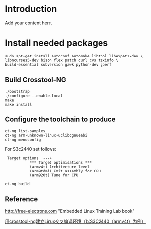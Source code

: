 # Introduction #

Add your content here.


# Install needed packages #
```
sudo apt-get install autoconf automake libtool libexpat1-dev \
libncurses5-dev bison flex patch curl cvs texinfo \
build-essential subversion gawk python-dev gperf
```

##  Build Crosstool-NG ## 
```
./bootstrap
./configure --enable-local
make
make install
```
##  Configure the toolchain to produce ## 
```
ct-ng list-samples
ct-ng arm-unknown-linux-uclibcgnueabi
ct-ng menuconfig
```
For S3c2440 set follows:
```
 Target options  --->
           *** Target optimisations ***
           (armv4t) Architecture level 
           (arm9tdmi) Emit assembly for CPU    
           (arm920t) Tune for CPU
```
```
ct-ng build
```

##  Reference ## 

http://free-electrons.com
"Embedded Linux Training Lab book"

[用crosstool-ng建立Linux交叉编译环境（以S3C2440（armv4t）为例）](http://blog.chinaunix.net/uid-24404030-id-2609440.html)